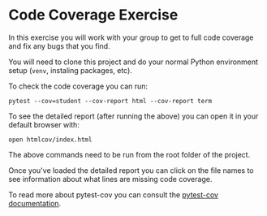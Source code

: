 # Code Coverage Exercise #

In this exercise you will work with your group to get to full code coverage and fix any bugs that you find.

You will need to clone this project and do your normal Python environment setup (`venv`, instaling packages, etc).

To check the code coverage you can run:
```
pytest --cov=student --cov-report html --cov-report term
```

To see the detailed report (after running the above) you can open it in your default browser with:

```
open htmlcov/index.html
```

The above commands need to be run from the root folder of the project.

Once you've loaded the detailed report you can click on the file names to see information about what lines are missing code coverage.

To read more about pytest-cov you can consult the [pytest-cov documentation](https://pytest-cov.readthedocs.io/en/latest/).
